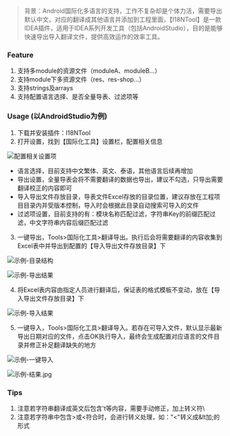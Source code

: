 >背景：Android国际化多语言的支持，工作不复杂却是个体力活，需要导出默认中文，对应的翻译成其他语言并添加到工程里面，【I18NTool】是一款IDEA插件，适用于IDEA系列开发工具（包括AndroidStudio），目的是能够快速导出导入翻译文件，提供高效运作的效率工具。

### Feature
1. 支持多module的资源文件（moduleA、moduleB...）
2. 支持module下多资源文件（res、res-shop...）
3. 支持strings及arrays
4. 支持配置语言选择、是否全量导表、过滤项等

### Usage (以AndroidStudio为例)
1. 下载并安装插件：I18NTool
2. 打开设置，找到【国际化工具】设置栏，配置相关信息

![配置相关设置项](https://upload-images.jianshu.io/upload_images/2091835-74a9ad88763e5ae9.jpg?imageMogr2/auto-orient/strip%7CimageView2/2/w/1240)

- 语言选择，目前支持中文繁体、英文、泰语，其他语言后续再增加
- 导出设置，全量导表会将不需要翻译的数据也导出，建议不勾选，只导出需要翻译校正的内容即可
- 导入导出文件存放目录，导表文件Excel存放的目录位置，建议存放在工程项目目录内并受版本控制，导入时会根据此目录自动搜索可导入的文件
- 过滤项设置，目前支持的有：模块名称匹配过滤，字符串Key的前缀匹配过滤，中文字符串内容后缀匹配过滤

3. 一键导出，Tools>国际化工具>翻译导出。执行后会将需要翻译的内容收集到Excel表中并导出到配置的【导入导出文件存放目录】下

![示例-目录结构](https://upload-images.jianshu.io/upload_images/2091835-198a16c5cb0a5765.jpg?imageMogr2/auto-orient/strip%7CimageView2/2/w/1240)

![示例-导出结果](https://upload-images.jianshu.io/upload_images/2091835-69625dd9ab4c84bf.jpg?imageMogr2/auto-orient/strip%7CimageView2/2/w/1240)

4. 将Excel表内容由指定人员进行翻译后，保证表的格式模板不变动，放在【导入导出文件存放目录】下

![示例-导入结果](https://upload-images.jianshu.io/upload_images/2091835-2485862a132a9b13.jpg?imageMogr2/auto-orient/strip%7CimageView2/2/w/1240)

5. 一键导入，Tools>国际化工具>翻译导入。若存在可导入文件，默认显示最新导出日期对应的文件，点击OK执行导入，最终会生成配置对应语言的文件目录并修正补足翻译缺失的地方

![示例-一键导入](https://upload-images.jianshu.io/upload_images/2091835-a48ba98e2400fdc0.jpg?imageMogr2/auto-orient/strip%7CimageView2/2/w/1240)

![示例-结果.jpg](https://upload-images.jianshu.io/upload_images/2091835-7441bc2f28b242b0.jpg?imageMogr2/auto-orient/strip%7CimageView2/2/w/1240)

### Tips
1. 注意若字符串翻译成英文后包含't等内容，需要手动修正，加上转义符\
2. 注意若字符串中包含>或<符合时，会进行转义处理，如："<"转义成&lt加;的形式


